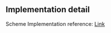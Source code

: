## Implementation detail

Scheme Implementation reference: [Link](https://inst.eecs.berkeley.edu/~cs61a/sp20/proj/scheme/#introduction)